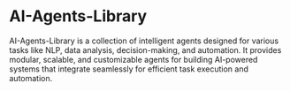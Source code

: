 # AI-Agents-Library
AI-Agents-Library is a collection of intelligent agents designed for various tasks like NLP, data analysis, decision-making, and automation. It provides modular, scalable, and customizable agents for building AI-powered systems that integrate seamlessly for efficient task execution and automation.

